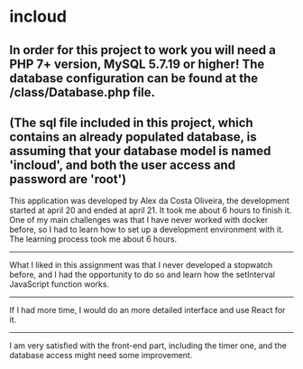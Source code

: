 # incloud
In order for this project to work you will need a PHP 7+ version, MySQL 5.7.19 or higher!
The database configuration can be found at the /class/Database.php file. 
------ 
(The sql file included in this project, which contains an already populated database, is assuming that your database model is named 'incloud', and both the user access and password are 'root')
------
This application was developed by Alex da Costa Oliveira, the development started at april 20 and ended at april 21. It took me about 6 hours to finish it. One of my main challenges was that I have never worked with docker before, so I had to learn how to set up a development environment with it. 
The learning process took me about 6 hours.
____
What I liked in this assignment was that I never developed a stopwatch before, and I had the opportunity to do so and learn how the setInterval JavaScript function works.
____
If I had more time, I would do an more detailed interface and use React for it.
____
I am very satisfied with the front-end part, including the timer one, and the database access might need some improvement.